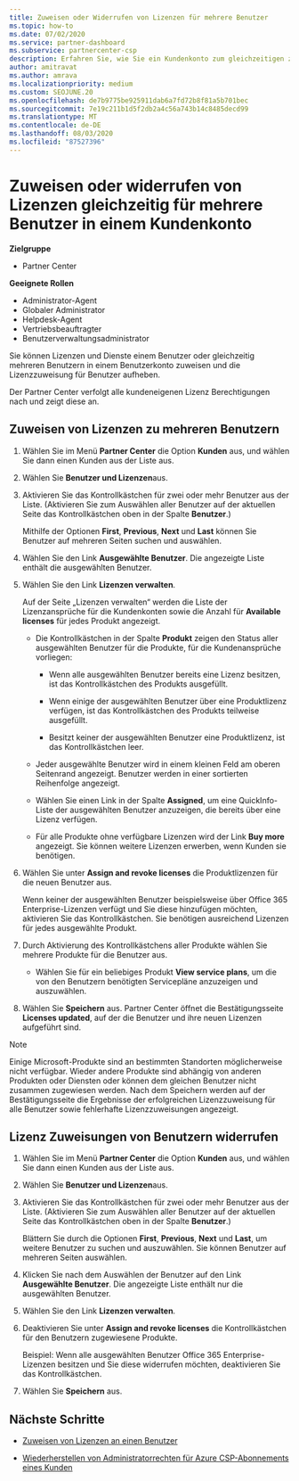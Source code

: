 ```yaml
---
title: Zuweisen oder Widerrufen von Lizenzen für mehrere Benutzer
ms.topic: how-to
ms.date: 07/02/2020
ms.service: partner-dashboard
ms.subservice: partnercenter-csp
description: Erfahren Sie, wie Sie ein Kundenkonto zum gleichzeitigen zuweisen oder widerrufen von Lizenzen und Diensten für einen oder mehrere Benutzer verwenden.
author: amitravat
ms.author: amrava
ms.localizationpriority: medium
ms.custom: SEOJUNE.20
ms.openlocfilehash: de7b9775be925911dab6a7fd72b8f81a5b701bec
ms.sourcegitcommit: 7e19c211b1d5f2db2a4c56a743b14c8485decd99
ms.translationtype: MT
ms.contentlocale: de-DE
ms.lasthandoff: 08/03/2020
ms.locfileid: "87527396"
---
```

# <a name="assign-or-revoke-licenses-at-the-same-time-to-multiple-users-in-a-customer-account"></a>Zuweisen oder widerrufen von Lizenzen gleichzeitig für mehrere Benutzer in einem Kundenkonto

**Zielgruppe**

- Partner Center

**Geeignete Rollen**

- Administrator-Agent
- Globaler Administrator
- Helpdesk-Agent
- Vertriebsbeauftragter
- Benutzerverwaltungsadministrator

Sie können Lizenzen und Dienste einem Benutzer oder gleichzeitig mehreren Benutzern in einem Benutzerkonto zuweisen und die Lizenzzuweisung für Benutzer aufheben.

Der Partner Center verfolgt alle kundeneigenen Lizenz Berechtigungen nach und zeigt diese an.

## <a name="assign-licenses-to-multiple-users"></a>Zuweisen von Lizenzen zu mehreren Benutzern

1. Wählen Sie im Menü **Partner Center** die Option **Kunden** aus, und wählen Sie dann einen Kunden aus der Liste aus.

2. Wählen Sie **Benutzer und Lizenzen**aus.

3. Aktivieren Sie das Kontrollkästchen für zwei oder mehr Benutzer aus der Liste. (Aktivieren Sie zum Auswählen aller Benutzer auf der aktuellen Seite das Kontrollkästchen oben in der Spalte **Benutzer**.)

    Mithilfe der Optionen **First**, **Previous**, **Next** und **Last** können Sie Benutzer auf mehreren Seiten suchen und auswählen.

4. Wählen Sie den Link **Ausgewählte Benutzer**. Die angezeigte Liste enthält die ausgewählten Benutzer.

5. Wählen Sie den Link **Lizenzen verwalten**.

    Auf der Seite „Lizenzen verwalten“ werden die Liste der Lizenzansprüche für die Kundenkonten sowie die Anzahl für **Available licenses** für jedes Produkt angezeigt.

    - Die Kontrollkästchen in der Spalte **Produkt** zeigen den Status aller ausgewählten Benutzer für die Produkte, für die Kundenansprüche vorliegen:

       - Wenn alle ausgewählten Benutzer bereits eine Lizenz besitzen, ist das Kontrollkästchen des Produkts ausgefüllt.

       - Wenn einige der ausgewählten Benutzer über eine Produktlizenz verfügen, ist das Kontrollkästchen des Produkts teilweise ausgefüllt.

       - Besitzt keiner der ausgewählten Benutzer eine Produktlizenz, ist das Kontrollkästchen leer.

    - Jeder ausgewählte Benutzer wird in einem kleinen Feld am oberen Seitenrand angezeigt. Benutzer werden in einer sortierten Reihenfolge angezeigt.

    - Wählen Sie einen Link in der Spalte **Assigned**, um eine QuickInfo-Liste der ausgewählten Benutzer anzuzeigen, die bereits über eine Lizenz verfügen.

    - Für alle Produkte ohne verfügbare Lizenzen wird der Link **Buy more** angezeigt. Sie können weitere Lizenzen erwerben, wenn Kunden sie benötigen.

6. Wählen Sie unter **Assign and revoke licenses** die Produktlizenzen für die neuen Benutzer aus. 

   Wenn keiner der ausgewählten Benutzer beispielsweise über Office 365 Enterprise-Lizenzen verfügt und Sie diese hinzufügen möchten, aktivieren Sie das Kontrollkästchen. Sie benötigen ausreichend Lizenzen für jedes ausgewählte Produkt.

7. Durch Aktivierung des Kontrollkästchens aller Produkte wählen Sie mehrere Produkte für die Benutzer aus.
    -   Wählen Sie für ein beliebiges Produkt **View service plans**, um die von den Benutzern benötigten Servicepläne anzuzeigen und auszuwählen.

8. Wählen Sie **Speichern** aus. Partner Center öffnet die Bestätigungsseite **Licenses updated**, auf der die Benutzer und ihre neuen Lizenzen aufgeführt sind.

>[!NOTE]
>Einige Microsoft-Produkte sind an bestimmten Standorten möglicherweise nicht verfügbar. Wieder andere Produkte sind abhängig von anderen Produkten oder Diensten oder können dem gleichen Benutzer nicht zusammen zugewiesen werden. Nach dem Speichern werden auf der Bestätigungsseite die Ergebnisse der erfolgreichen Lizenzzuweisung für alle Benutzer sowie fehlerhafte Lizenzzuweisungen angezeigt.

## <a name="revoke-users-license-assignments"></a>Lizenz Zuweisungen von Benutzern widerrufen

1. Wählen Sie im Menü **Partner Center** die Option **Kunden** aus, und wählen Sie dann einen Kunden aus der Liste aus.

2. Wählen Sie **Benutzer und Lizenzen**aus.

3. Aktivieren Sie das Kontrollkästchen für zwei oder mehr Benutzer aus der Liste. (Aktivieren Sie zum Auswählen aller Benutzer auf der aktuellen Seite das Kontrollkästchen oben in der Spalte **Benutzer**.)

    Blättern Sie durch die Optionen **First**, **Previous**, **Next** und **Last**, um weitere Benutzer zu suchen und auszuwählen. Sie können Benutzer auf mehreren Seiten auswählen.

4. Klicken Sie nach dem Auswählen der Benutzer auf den Link **Ausgewählte Benutzer**. Die angezeigte Liste enthält nur die ausgewählten Benutzer.

5. Wählen Sie den Link **Lizenzen verwalten**.

6. Deaktivieren Sie unter **Assign and revoke licenses** die Kontrollkästchen für den Benutzern zugewiesene Produkte.

   Beispiel: Wenn alle ausgewählten Benutzer Office 365 Enterprise-Lizenzen besitzen und Sie diese widerrufen möchten, deaktivieren Sie das Kontrollkästchen.

7. Wählen Sie **Speichern** aus.

## <a name="next-steps"></a>Nächste Schritte

- [Zuweisen von Lizenzen an einen Benutzer](assign-licenses-to-users.md)

- [Wiederherstellen von Administratorrechten für Azure CSP-Abonnements eines Kunden](revoke-reinstate-csp.md)